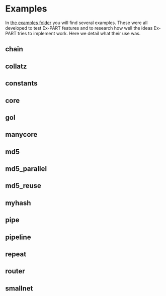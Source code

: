 # Examples

In [the examples folder](https://github.com/PietPtr/Ex-PART/tree/main/examples) you will find several examples. These were all developed to test Ex-PART features and to research how well the ideas Ex-PART tries to implement work. Here we detail what their use was.

## chain

## collatz

## constants

## core

## gol

## manycore

## md5

## md5_parallel

## md5_reuse

## myhash

## pipe

## pipeline

## repeat

## router

## smallnet